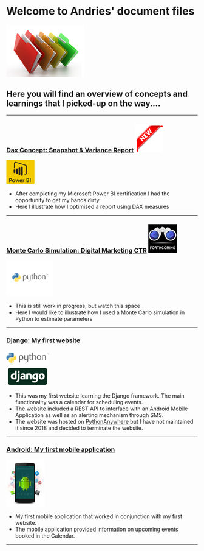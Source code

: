 
# Welcome to Andries' document files

![](/images/files_picture_small.png)

## Here you will find an overview of concepts and learnings that I picked-up on the way.... 

---

### [Dax Concept: Snapshot & Variance Report](https://andriescoetsee.github.io/dax_snapshot_variance_report) ![](/images/new_logo_small.png)

![](/images/powerBI_small2.png)

* After completing my Microsoft Power BI certification I had the opportunity to get my hands dirty
* Here I illustrate how I optimised a report using DAX measures 

---

### [Monte Carlo Simulation: Digital Marketing CTR](https://github.com/andriescoetsee/Docs.git) ![](/images/forthcoming_logo_small.png)

![](/images/python_image4.png)

* This is still work in progress, but watch this space
* Here I  would like to illustrate how I used a Monte Carlo simulation in Python to estimate parameters 

---

### [Django: My first website](https://github.com/andriescoetsee/my_first_website_Django) 

 ![](/images/django_python_logo_small.png)
 
* This was my first website learning the Django framework. The main functionality was a calendar for scheduling events.
* The website included a REST API to interface with an Android Mobile Application as well as an alerting mechanism through SMS.
* The website was hosted on [PythonAnywhere](https://www.pythonanywhere.com) but I have not maintained it since 2018 and decided to terminate the website.

 ---

### [Android: My first mobile application](https://github.com/andriescoetsee/my_first_mobile_app_Android) 

 ![](/images/android_logo_small.png)
 
* My first mobile application that worked in conjunction with my first website.
* The mobile application provided information on upcoming events booked in the Calendar.
 
 ---
